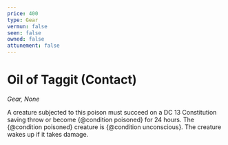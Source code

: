 ```yaml
---
price: 400
type: Gear
vermun: false
seen: false
owned: false
attunement: false
---
```

# Oil of Taggit (Contact)

*Gear, None*

A creature subjected to this poison must succeed on a DC 13 Constitution saving throw or become {@condition poisoned} for 24 hours. The {@condition poisoned} creature is {@condition unconscious}. The creature wakes up if it takes damage.